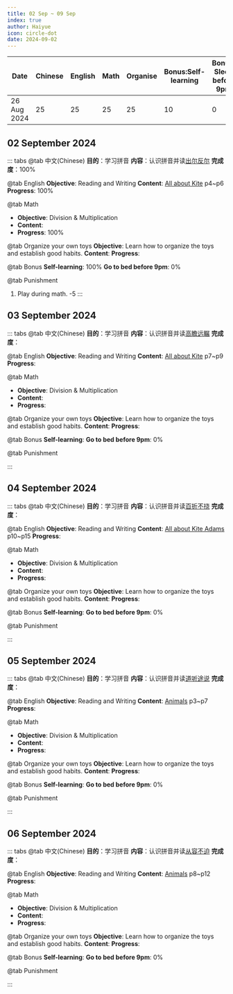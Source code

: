 ```yaml
---
title: 02 Sep ~ 09 Sep
index: true
author: Haiyue
icon: circle-dot
date: 2024-09-02
---
```


| Date | Chinese | English | Math | Organise | Bonus:Self-learning | Bonus: Sleep before 9pm | Punishment | Total |
| -- | -- | -- | -- | -- | -- | -- | -- | -- |
|26 Aug 2024 | 25 | 25 | 25 | 25 | 10 | 0 | Play during doing Math: -5 | 105 |


## 02 September 2024
::: tabs
@tab 中文(Chinese)
**目的**：学习拼音
**内容**：认识拼音并读[出尔反尔](/chinese/idiom/2024-01-10_出尔反尔.html)
**完成度**：100%

@tab English
**Objective**: Reading and Writing
**Content**: [All about Kite](/english/reading/K/02.AllAboutKite.html) p4~p6
**Progress**: 100%

@tab Math
* **Objective**: Division & Multiplication
* **Content**: 
* **Progress**: 100%

@tab Organize your own toys
**Objective**: Learn how to organize the toys and establish good habits.
**Content**: 
**Progress**: 

@tab Bonus
**Self-learning**: 100%
**Go to bed before 9pm**: 0%

@tab Punishment
1. Play during math. -5
:::


## 03 September 2024
::: tabs
@tab 中文(Chinese)
**目的**：学习拼音
**内容**：认识拼音并读[高瞻远瞩](/chinese/idiom/2024-01-07_高瞻远瞩.html)
**完成度**：

@tab English
**Objective**: Reading and Writing
**Content**: [All about Kite](/english/reading/K/02.AllAboutKite.html) p7~p9
**Progress**: 

@tab Math
* **Objective**: Division & Multiplication
* **Content**: 
* **Progress**: 

@tab Organize your own toys
**Objective**: Learn how to organize the toys and establish good habits.
**Content**: 
**Progress**: 

@tab Bonus
**Self-learning**: 
**Go to bed before 9pm**: 0%

@tab Punishment

:::

## 04 September 2024
::: tabs
@tab 中文(Chinese)
**目的**：学习拼音
**内容**：认识拼音并读[百折不挠](/chinese/idiom/2024-01-04_百折不挠.html)
**完成度**：

@tab English
**Objective**: Reading and Writing
**Content**: [All about Kite Adams](/english/reading/K/02.AllAboutKite.html) p10~p15
**Progress**: 

@tab Math
* **Objective**: Division & Multiplication
* **Content**: 
* **Progress**: 

@tab Organize your own toys
**Objective**: Learn how to organize the toys and establish good habits.
**Content**: 
**Progress**: 

@tab Bonus
**Self-learning**: 
**Go to bed before 9pm**: 0%

@tab Punishment

:::


## 05 September 2024
::: tabs
@tab 中文(Chinese)
**目的**：学习拼音
**内容**：认识拼音并读[道听途说](/chinese/idiom/2024-01-09_道听途说.html)
**完成度**：

@tab English
**Objective**: Reading and Writing
**Content**: [Animals](/english/reading/K/03.Animals.html.html) p3~p7
**Progress**: 

@tab Math
* **Objective**: Division & Multiplication
* **Content**: 
* **Progress**: 

@tab Organize your own toys
**Objective**: Learn how to organize the toys and establish good habits.
**Content**: 
**Progress**: 

@tab Bonus
**Self-learning**: 
**Go to bed before 9pm**: 0%

@tab Punishment

:::


## 06 September 2024
::: tabs
@tab 中文(Chinese)
**目的**：学习拼音
**内容**：认识拼音并读[从容不迫](/chinese/idiom/2024-01-11_从容不迫.html)
**完成度**：

@tab English
**Objective**: Reading and Writing
**Content**: [Animals](/english/reading/K/03.Animals.html.html) p8~p12
**Progress**: 

@tab Math
* **Objective**: Division & Multiplication
* **Content**: 
* **Progress**: 

@tab Organize your own toys
**Objective**: Learn how to organize the toys and establish good habits.
**Content**: 
**Progress**: 

@tab Bonus
**Self-learning**: 
**Go to bed before 9pm**: 0%

@tab Punishment

:::